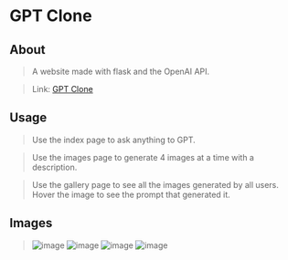# GPT Clone

## About
> A website made with flask and the OpenAI API. 

> Link: <a href="https://gptdoca.herokuapp.com/">GPT Clone</a>

## Usage
> Use the index page to ask anything to GPT. 

> Use the images page to generate 4 images at a time with a description.

> Use the gallery page to see all the images generated by all users. Hover the image to see the prompt that generated it.

## Images
> ![image](https://user-images.githubusercontent.com/98183878/233866655-5ffb0d3f-7388-4af8-aab7-3f83dbe2ed2e.png)
> ![image](https://user-images.githubusercontent.com/98183878/233812021-941fd29d-1b60-4bcc-a9f1-1f425a293bda.png)
> ![image](https://user-images.githubusercontent.com/98183878/233815853-d927f2d0-6f0c-4247-b2fe-2902922e4537.png)
> ![image](https://user-images.githubusercontent.com/98183878/233844564-4320d421-3585-459f-83da-20aec36a7163.png)
